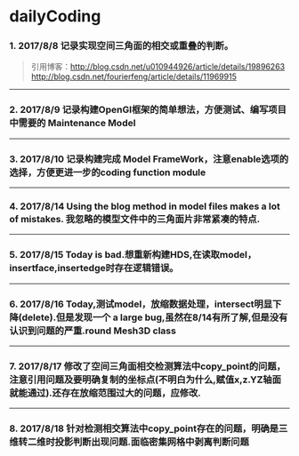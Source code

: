 # dailyCoding
### 1. 2017/8/8 记录实现空间三角面的相交或重叠的判断。
> 引用博客：http://blog.csdn.net/u010944926/article/details/19896263
> 			http://blog.csdn.net/fourierfeng/article/details/11969915
---
### 2. 2017/8/9 记录构建OpenGl框架的简单想法，方便测试、编写项目中需要的 Maintenance Model
---
### 3. 2017/8/10 记录构建完成 Model FrameWork，注意enable选项的选择，方便更进一步的coding function module
---
### 4. 2017/8/14 Using the blog method in model files makes a lot of mistakes. 我忽略的模型文件中的三角面片非常紧凑的特点.
---
### 5. 2017/8/15 Today is bad.想重新构建HDS,在读取model，insertface,insertedge时存在逻辑错误。
---
### 6. 2017/8/16 Today,测试model，放缩数据处理，intersect明显下降(delete).但是发现一个 a large bug,虽然在8/14有所了解,但是没有认识到问题的严重.round Mesh3D class
---
### 7. 2017/8/17 修改了空间三角面相交检测算法中copy_point的问题，注意引用问题及要明确复制的坐标点(不明白为什么,赋值x,z.YZ轴面就能通过).还存在放缩范围过大的问题，应修改.
---
### 8. 2017/8/18 针对检测相交算法中copy_point存在的问题，明确是三维转二维时投影判断出现问题.面临密集网格中剥离判断问题